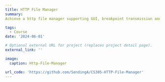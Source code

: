 ```yaml
---
title: HTTP File Manager
summary: 
Achieve a http file manager supporting GUI, breakpoint transmission and encrypted transmission as well as uploading, downloading and deleting files.

tags:
  - Course
date: '2024-06-01'

# Optional external URL for project (replaces project detail page).
external_link: ''

image:
  caption: Http-File-Manager

url_code: 'https://github.com/SendingA/CS305-HTTP-File-Manager'
---
```

